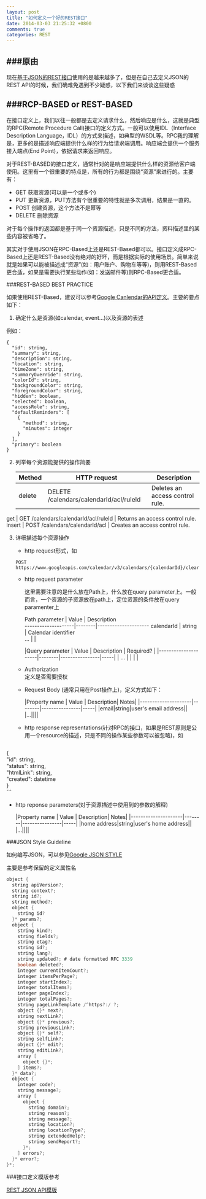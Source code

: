 ```yaml
---
layout: post
title: "如何定义一个好的REST接口"
date: 2014-03-03 21:25:32 +0800
comments: true
categories: REST
---
```


###原由
---
现在[基于JSON的REST接口](http://www.json.org)使用的是越来越多了，但是在自己去定义JSON的REST API的时候，我们确难免遇到不少疑惑，以下我们来谈谈这些疑惑 


###RCP-BASED or REST-BASED
---

在接口定义上，我们以往一般都是去定义请求什么，然后响应是什么，这就是典型的RPC(Remote Procedure Call)接口的定义方式。一般可以使用IDL（Interface Description Language，IDL）的方式来描述，如典型的WSDL等。RPC我的理解是，更多的是描述响应端提供什么样的行为给请求端调用。响应端会提供一个服务接入端点(End Point)，依据请求来返回响应。

对于REST-BASED的接口定义，通常针对的是响应端提供什么样的资源给客户端使用。这里有一个很重要的特点是，所有的行为都是围绕“资源”来进行的。主要有：

- GET  获取资源(可以是一个或多个)
- PUT  更新资源，PUT方法有个很重要的特性就是多次调用，结果是一直的。
- POST 创建资源，这个方法不是幂等
- DELETE 删除资源 

对于每个操作的返回都是基于同一个资源描述，只是不同的方法，资料描述里的某些内容被省略了。


其实对于使用JSON在RPC-Based上还是REST-Based都可以。接口定义成RPC-Based上还是REST-Based没有绝对的好坏，而是根据实际的使用场景。简单来说就是如果可以能被描述成“资源”(如：用户账户、购物车等等)，则用REST-Based更合适，如果是需要执行某些动作(如：发送邮件等)则RPC-Based更合适。

###REST-BASED BEST PRACTICE

如果使用REST-Based，建议可以参考[Google Canlendar的API定义](https://developers.google.com/google-apps/calendar/v3/reference/)。主要的要点如下：

1. 确定什么是资源(如calendar, event...)以及资源的表述

例如：

```
{
  "id": string,
  "summary": string,
  "description": string,
  "location": string,
  "timeZone": string,
  "summaryOverride": string,
  "colorId": string,
  "backgroundColor": string,
  "foregroundColor": string,
  "hidden": boolean,
  "selected": boolean,
  "accessRole": string,
  "defaultReminders": [
    {
      "method": string,
      "minutes": integer
    }
  ],
  "primary": boolean
}
```

2. 列举每个资源能提供的操作简要

   Method	| HTTP request	| Description
   --------|-----------------|-----------
   delete	|DELETE  /calendars/calendarId/acl/ruleId |	 Deletes an access control rule.
get	| GET  /calendars/calendarId/acl/ruleId	| Returns an access control rule.
insert	| POST  /calendars/calendarId/acl	 | Creates an access control rule.

3. 详细描述每个资源操作
   
   - http request形式，如
   
   ```
   POST https://www.googleapis.com/calendar/v3/calendars/{calendarId}/clear
   ```
   
   -  http request parameter
      
      这里需要注意的是什么放在Path上，什么放在query parameter上。一般而言，一个资源的子资源放在path上，定位资源的条件放在query paramenter上
   
      Path parameter  	| Value	 | Description         
--------------------|--------|---------------------
calendarId         | string  | Calendar identifier   
   ...             |         |                   
   
   



   
      |Query parameter   | Value	 | Description   | Required? |
|---------------------|--------|----------------|-----|
|   ...             |         |                   |     |
   
   

   
   - Authorization  
      定义是否需要授权
      
   - Request Body (通常只用在Post操作上)，定义方式如下：
   
     |Property name	| Value	| Description|	Notes|
|---------------------|--------|----------------|-----|
|email|string|user's email address||
|...||||
  
  
   - http response representations(针对RPC的接口，如果是REST原则是公用一个resource的描述，只是不同的操作某些参数可以被忽略)，如
   
     ``` 
{  
  "id": string,  
  "status": string,  
  "htmlLink": string,   
  "created": datetime   
}  
     ```
   
   - http reponse parameters(对于资源描述中使用到的参数的解释)
   
     |Property name	| Value	| Description|	Notes|
|---------------------|--------|----------------|-----|
|home address|string|user's home address||
|...||||  

###JSON Style Guideline

如何编写JSON，可以参见[Google JSON STYLE](https://google-styleguide.googlecode.com/svn/trunk/jsoncstyleguide.xml)

主要是参考保留的定义属性名

``` java
object {
  string apiVersion?;
  string context?;
  string id?;
  string method?;
  object {
    string id?
  }* params?;
  object {
    string kind?;
    string fields?;
    string etag?;
    string id?;
    string lang?;
    string updated?; # date formatted RFC 3339
    boolean deleted?;
    integer currentItemCount?;
    integer itemsPerPage?;
    integer startIndex?;
    integer totalItems?;
    integer pageIndex?;
    integer totalPages?;
    string pageLinkTemplate /^https?:/ ?;
    object {}* next?;
    string nextLink?;
    object {}* previous?;
    string previousLink?;
    object {}* self?;
    string selfLink?;
    object {}* edit?;
    string editLink?;
    array [
      object {}*;
    ] items?;
  }* data?;
  object {
    integer code?;
    string message?;
    array [
      object {
        string domain?;
        string reason?;
        string message?;
        string location?;
        string locationType?;
        string extendedHelp?;
        string sendReport?;
      }*;
    ] errors?;
  }* error?;
}*;
```

###接口定义模版参考

[REST JSON API模版]()